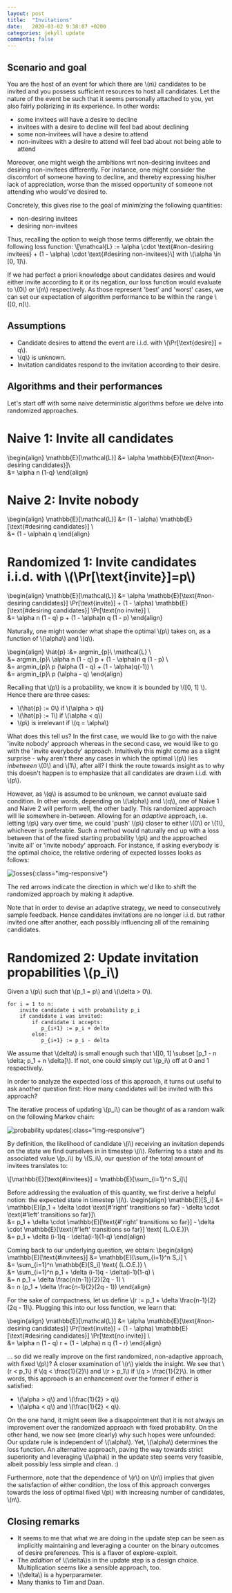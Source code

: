 ```yaml
---
layout: post
title:  "Invitations"
date:   2020-03-02 9:38:07 +0200
categories: jekyll update
comments: false
---
```

<script type="text/javascript" async
src="https://cdnjs.cloudflare.com/ajax/libs/mathjax/2.7.1/MathJax.js?
config=TeX-AMS-MML_HTMLorMML"></script>

## Scenario and goal
You are the host of an event for which there are \\(n\\) candidates to be invited and you possess sufficient resources to host all candidates. Let the nature of the event be such that it seems personally attached to you, yet also fairly polarizing in its experience. In other words:
- some invitees will have a desire to decline
- invitees with a desire to decline will feel bad about declining
- some non-invitees will have a desire to attend
- non-invitees with a desire to attend will feel bad about not being able to attend

Moreover, one might weigh the ambitions wrt non-desiring invitees and desiring non-invitees differently. For instance, one might consider the discomfort of someone having
to decline, and thereby expressing his/her lack of appreciation, worse than the missed opportunity of someone not attending who would've desired to.

Concretely, this gives rise to the goal of _minimizing_ the following quantities:
- non-desiring invitees
- desiring non-invitees

Thus, recalling the option to weigh those terms differently, we obtain the following loss function:
\\[\mathcal{L} := \alpha \cdot \text{\#non-desiring invitees} + (1 - \alpha) \cdot \text{\#desiring non-invitees}\\]
with \\(\alpha \in [0, 1]\\).

If we had perfect a priori knowledge about candidates desires and would either invite according to it or its negation, our loss function would evaluate to \\(0\\) or \\(n\\) respectively. As those represent 'best' and 'worst' cases, we can set our expectation of algorithm performance to be within the range \\([0, n]\\).

## Assumptions
- Candidate desires to attend the event are i.i.d. with \\(\Pr[\text{desire}] = q\\).
- \\(q\\) is unknown.
- Invitation candidates respond to the invitation according to their desire.

## Algorithms and their performances
Let's start off with some naive deterministic algorithms before we delve into randomized approaches.

# Naive 1: Invite all candidates
\begin{align}
\mathbb{E}[\mathcal{L}] &= \alpha \mathbb{E}[\text{\#non-desiring candidates}]\\\
			&= \alpha n (1-q)
\end{align}

# Naive 2: Invite nobody
\begin{align}
\mathbb{E}[\mathcal{L}] &= (1 - \alpha) \mathbb{E}[\text{\#desiring candidates}] \\\
			&= (1 - \alpha)n q
\end{align}

# Randomized 1: Invite candidates i.i.d. with \\(\Pr[\text{invite}]=p\\)
\begin{align}
\mathbb{E}[\mathcal{L}] &= \alpha \mathbb{E}[\text{\#non-desiring candidates}] \Pr[\text{invite}] + (1 - \alpha) \mathbb{E}[\text{\#desiring candidates}] \Pr[\text{no invite}] \\\
			&= \alpha n (1 - q) p +  (1 - \alpha)n q (1 - p)
\end{align}


Naturally, one might wonder what shape the optimal \\(p\\) takes on, as a function of \\(\alpha\\) and \\(q\\).

\begin{align}
\hat{p} :&= argmin_{p}\\ \mathcal{L} \\\
        &= argmin_{p}\\ \alpha n (1 - q) p +  (1 - \alpha)n q (1 - p) \\\
        &= argmin_{p}\\ p (\alpha (1 - q) + (1 - \alpha)q(-1)) \\\
        &= argmin_{p}\\ p (\alpha - q)
\end{align}

Recalling that \\(p\\) is a probability, we know it is bounded by \\([0, 1] \\). Hence there are three cases:
- \\(\hat{p} := 0\\) if \\(\alpha > q\\)
- \\(\hat{p} := 1\\) if \\(\alpha < q\\)
- \\(p\\) is irrelevant if \\(q = \alpha\\)

What does this tell us?
In the first case, we would like to go with the naive 'invite nobody' approach whereas in the second case, we would like to go with the 'invite everybody' approach. Intuitively this might come as a slight surprise - why aren't there any cases in which the optimal \\(p\\) lies _inbetween_ \\(0\\) and \\(1\\), after all? I think the route towards insight as to why this doesn't happen is to emphasize that all candidates are drawn i.i.d. with \\(p\\).

However, as \\(q\\) is assumed to be unknown, we cannot evaluate said condition. In other words, depending on \\(\alpha\\) and \\(q\\), one of Naive 1 and Naive 2 will perform well, the other badly. This randomized approach will lie somewhere in-between. Allowing for an _adaptive_ approach, i.e. letting \\(p\\) vary over time, we could 'push' \\(p\\) closer to either \\(0\\) or \\(1\\), whichever is preferable. Such a method would naturally end up with a loss between that of the fixed starting probability \\(p\\) and the approached 'invite all' or 'invite nobody' approach. For instance, if asking everybody is the optimal choice, the relative ordering of expected losses looks as follows:

![losses](/imgs/losses.png){:class="img-responsive"}

The red arrows indicate the direction in which we'd like to shift the randomized approach by making it adaptive.

Note that in order to devise an adaptive strategy, we need to consecutively sample feedback. Hence candidates invitations are no longer i.i.d. but rather invited one after another, each possibly influencing all of the remaining candidates. 

# Randomized 2: Update invitation propabilities \\(p_i\\)
Given a \\(p\\) such that \\(p_1 = p\\) and \\(\delta > 0\\).
```
for i = 1 to n:
    invite candidate i with probability p_i
    if candidate i was invited:
        if candidate i accepts:
           p_{i+1} := p_i + delta
        else:
           p_{i+1} := p_i - delta 
```
We assume that \\(delta\\) is small enough such that \\([0, 1] \subset [p_1 - n \delta; p_1 + n \delta]\\). If not, one could simply cut \\(p_i\\) off at 0 and 1 respectively.

In order to analyze the expected loss of this approach, it turns out useful to ask another question first: How many candidates will be invited with this approach?

The iterative process of updating \\(p_i\\) can be thought of as a random walk on the following Markov chain:

![probability updates](/imgs/invitation_mc.png){:class="img-responsive"}

By definition, the likelihood of candidate \\(i\\) receiving an invitation depends on the state we find ourselves in in timestep \\(i\\). Referring to a state and its associated value \\(p_i\\) by \\(S_i\\), our question of the total amount of invitees translates to:

\\[\mathbb{E}[\text{\#invitees}] = \mathbb{E}[\sum_{i=1}^n S_i]\\]

Before addressing the evaluation of this quantity, we first derive a helpful notion: the expected state in timestep \\(i\\).
\begin{align}
\mathbb{E}[S_i] &= \mathbb{E}[p_1 + \delta \cdot \text{\#'right' transitions so far} - \delta \cdot \text{\#'left' transitions so far}]\\\
                &= p_1 + \delta \cdot \mathbb{E}[\text{\#'right' transitions so far}] - \delta \cdot \mathbb{E}[\text{\#'left' transitions so far}] \text{ (L.O.E.)}\\\
                &= p_1 + \delta (i-1)q - \delta(i-1)(1-q)
\end{align}

Coming back to our underlying question, we obtain:
\begin{align}
\mathbb{E}[\text{\#invitees}] &= \mathbb{E}[\sum_{i=1}^n S_i] \\\
                              &= \sum_{i=1}^n \mathbb{E}[S_i] \text{ (L.O.E.)} \\\
                              &= \sum_{i=1}^n p_1 + \delta (i-1)q - \delta(i-1)(1-q) \\\
                              &= n p_1 + \delta \frac{n(n-1)}{2}(2q - 1) \\\
                              &= n (p_1 + \delta \frac{n-1}{2}(2q - 1))
\end{align}

For the sake of compactness, let us define \\(r := p_1 + \delta \frac{n-1}{2}(2q - 1)\\).
Plugging this into our loss function, we learn that:

\begin{align}
\mathbb{E}[\mathcal{L}] &= \alpha \mathbb{E}[\text{\#non-desiring candidates}] \Pr[\text{invite}] + (1 - \alpha) \mathbb{E}[\text{\#desiring candidates}] \Pr[\text{no invite}] \\\
			&= \alpha n (1 - q) r + (1 - \alpha) n q (1 - r)
\end{align}

... so did we really improve on the first randomized, non-adaptive approach, with fixed \\(p\\)? A closer examination of \\(r\\) yields the insight. We see that \\(r < p_1\\) if \\(q < \frac{1}{2}\\) and \\(r > p_1\\) if \\(q > \frac{1}{2}\\). In other words, this approach is an enhancement over the former if either is satisfied:
- \\(\alpha > q\\) and \\(\frac{1}{2} > q\\) 
- \\(\alpha < q\\) and \\(\frac{1}{2} < q\\).

On the one hand, it might seem like a disappointment that it is not always an improvement over the randomized approach with fixed probability. On the other hand, we now see (more clearly) why such hopes were unfounded: Our update rule is independent of \\(\alpha\\). Yet, \\(\alpha\\) determines the loss function. An alternative approach, paving the way towards strict superiority and leveraging \\(\alpha\\) in the update step seems very feasible, albeit possibly less simple and clean. :)

Furthermore, note that the dependence of \\(r\\) on \\(n\\) implies that given the satisfaction of either condition, the loss of this approach converges towards the loss of optimal fixed \\(p\\) with increasing number of candidates, \\(n\\).

## Closing remarks
- It seems to me that what we are doing in the update step can be seen as implicitly maintaining and leveraging a counter on the binary outcomes of desire preferences. This is a flavor of explore-exploit.
- The _addition_ of \\(\delta\\)s in the update step is a design choice. Multiplication seems like a sensible approach, too.
- \\(\delta\\) is a hyperparameter.
- Many thanks to Tim and Daan.